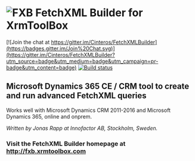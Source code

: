 # ![FXB](https://github.com/Cinteros/FetchXMLBuilder/wiki/images/FXB-inno-icon-150.png) FetchXML Builder for XrmToolBox

[![Join the chat at https://gitter.im/Cinteros/FetchXMLBuilder](https://badges.gitter.im/Join%20Chat.svg)](https://gitter.im/Cinteros/FetchXMLBuilder?utm_source=badge&utm_medium=badge&utm_campaign=pr-badge&utm_content=badge)
[![Build status](https://ci.appveyor.com/api/projects/status/sctdn4ig9m38wikj/branch/master?svg=true)](https://ci.appveyor.com/project/rappen/fetchxmlbuilder/branch/master)


## Microsoft Dynamics 365 CE / CRM tool to create and run advanced FetchXML queries
Works well with Microsoft Dynamics CRM 2011-2016 and Microsoft Dynamics 365, online and onprem.

*Written by Jonas Rapp at Innofactor AB, Stockholm, Sweden.*

### Visit the FetchXML Builder homepage at http://fxb.xrmtoolbox.com

